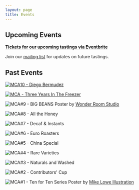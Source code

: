 ```yaml
---
layout: page
title: Events
---
```


## Upcoming Events
[**Tickets for our upcoming tastings via Eventbrite**](https://manchestercoffeearchive.eventbrite.com/)


Join our [mailing list](http://eepurl.com/gaXOT5) for updates on future tastings.


## Past Events
[![MCA10 - Diego Bermudez](/assets/img/events/mca10_poster_final_1080px.png)](/lineups/mca10/)

[![MCA - Three Years In The Freezer](/assets/img/mca10_poster_2000px.png)](/lineups/3-years/)

![MCA#9 - BIG BEANS](/assets/img/events/mca09poster.jpg) 
Poster by [Wonder Room Studio](https://wwwonderroom.com/)



![MCA#8 - All the Honey](/assets/img/events/mca8poster.jpg)



![MCA#7 - Decaf & Instants](/assets/img/events/mca07poster.jpg)



![MCA#6 - Euro Roasters](/assets/img/events/mca06poster.jpg)



![MCA#5 - China Special](/assets/img/events/mca05poster.jpg)



![MCA#4 - Rare Varieties](/assets/img/events/mca04poster.jpg)



![MCA#3 - Naturals and Washed](/assets/img/events/mca03poster.jpg)



![MCA#2 - Contributors' Cup](/assets/img/events/mca02poster.jpg)



![MCA#1 - Ten for Ten Series](/assets/img/events/mca01poster.jpg) 
Poster by [Mike Lowe Illustration](https://mike-lowe.co.uk/)


